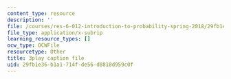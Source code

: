 ```yaml
---
content_type: resource
description: ''
file: /courses/res-6-012-introduction-to-probability-spring-2018/29fb1e36b1a1714fde56d8818d959c0f_xi_iT9Rh434.srt
file_type: application/x-subrip
learning_resource_types: []
ocw_type: OCWFile
resourcetype: Other
title: 3play caption file
uid: 29fb1e36-b1a1-714f-de56-d8818d959c0f
---
```

